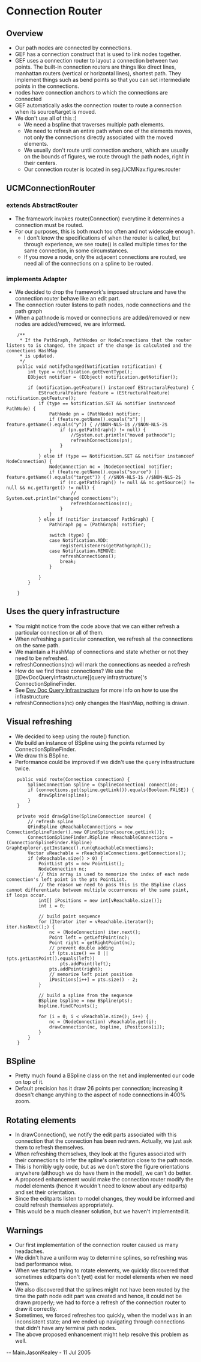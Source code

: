 # Connection Router

## Overview

  - Our path nodes are connected by connections.
  - GEF has a connection construct that is used to link nodes together.
  - GEF uses a connection router to layout a connection between two
    points. The built-in connection routers are things like direct
    lines, manhattan routers (vertical or horizontal lines), shortest
    path. They implement things such as bend points so that you can set
    intermediate points in the connections.
  - nodes have connection anchors to which the connections are connected
  - GEF automatically asks the connection router to route a connection
    when its source/target is moved.
  - We don't use all of this :)
      - We need a bspline that traverses multiple path elements.
      - We need to refresh an entire path when one of the elements
        moves, not only the connections directly associated with the
        moved elements.
      - We usually don't route until connection anchors, which are
        usually on the bounds of figures, we route through the path
        nodes, right in their centers.
      - Our connection router is located in seg.jUCMNav.figures.router

## UCMConnectionRouter 
### extends AbstractRouter

  - The framework invokes route(Connection) everytime it determines a
    connection must be routed.
  - For our purposes, this is both much too often and not widescale
    enough.
      - I don't know the specifications of when the router is called,
        but through experience, we see route() is called multiple times
        for the same connection, in some circumstances.
      - If you move a node, only the adjacent connections are routed, we
        need all of the connections on a spline to be routed.

### implements Adapter

  - We decided to drop the framework's imposed structure and have the
    connection router behave like an edit part.
  - The connection router listens to path nodes, node connections and
    the path graph
  - When a pathnode is moved or connections are added/removed or new
    nodes are added/removed, we are informed.

<!-- end list -->

``` 
    /**
     * If the PathGraph, PathNodes or NodeConnections that the router listens to is changed, the impact of the change is calculated and the connections HashMap
     * is updated.
     */
    public void notifyChanged(Notification notification) {
        int type = notification.getEventType();
        EObject notifier = (EObject) notification.getNotifier();

        if (notification.getFeature() instanceof EStructuralFeature) {
            EStructuralFeature feature = (EStructuralFeature) notification.getFeature();
            if (type == Notification.SET && notifier instanceof PathNode) {
                PathNode pn = (PathNode) notifier;
                if (feature.getName().equals("x") || feature.getName().equals("y")) { //$NON-NLS-1$ //$NON-NLS-2$
                    if (pn.getPathGraph() != null) {
                        //System.out.println("moved pathnode");
                        refreshConnections(pn);
                    }
                }
            } else if (type == Notification.SET && notifier instanceof NodeConnection) {
                NodeConnection nc = (NodeConnection) notifier;
                if (feature.getName().equals("source") || feature.getName().equals("target")) { //$NON-NLS-1$ //$NON-NLS-2$
                    if (nc.getPathGraph() != null && nc.getSource() != null && nc.getTarget() != null) {
                        //                        System.out.println("changed connections");
                        refreshConnections(nc);
                    }
                }
            } else if (notifier instanceof PathGraph) {
                PathGraph pg = (PathGraph) notifier;

                switch (type) {
                case Notification.ADD:
                    registerListeners(getPathgraph());
                case Notification.REMOVE:
                    refreshConnections();
                    break;
                }

            }
        }

    }
```

## Uses the query infrastructure

  - You might notice from the code above that we can either refresh a
    particular connection or all of them.
  - When refreshing a particular connection, we refresh all the
    connections on the same path.
  - We maintain a HashMap of connections and state whether or not they
    need to be refreshed.
  - refreshConnections(nc) will mark the connections as needed a refresh
  - How do we find these connections? We use the
    \[\[DevDocQueryInfrastructure\]\[query infrastructure\]'s
    ConnectionSplineFinder.
  - See [Dev Doc Query Infrastructure](DevDocQueryInfrastructure) for more info on how to use the
    infrastructure
  - refreshConnections(nc) only changes the HashMap, nothing is drawn.

## Visual refreshing

  - We decided to keep using the route() function.
  - We build an instance of BSpline using the points returned by
    ConnectionSplineFinder.
  - We draw this BSpline.
  - Performance could be improved if we didn't use the query
    infrastructure twice.

<!-- end list -->

``` 
    public void route(Connection connection) {
        SplineConnection spline = (SplineConnection) connection;
        if (connections.get(spline.getLink()).equals(Boolean.FALSE)) {
            drawSpline(spline);
        }
    }

    private void drawSpline(SplineConnection source) {
        // refresh spline
        QFindSpline qReachableConnections = new ConnectionSplineFinder().new QFindSpline(source.getLink());
        ConnectionSplineFinder.RSpline rReachableConnections = (ConnectionSplineFinder.RSpline) GraphExplorer.getInstance().run(qReachableConnections);
        Vector vReachable = rReachableConnections.getConnections();
        if (vReachable.size() > 0) {
            PointList pts = new PointList();
            NodeConnection nc;
            // this array is used to memorize the index of each node connection's left point in the pts PointList.
            // the reason we need to pass this is the BSpline class cannot differentiate between multiple occurrences of the same point, if loops occur.
            int[] iPositions = new int[vReachable.size()];
            int i = 0;

            // build point sequence
            for (Iterator iter = vReachable.iterator(); iter.hasNext();) {
                nc = (NodeConnection) iter.next();
                Point left = getLeftPoint(nc);
                Point right = getRightPoint(nc);
                // prevent double adding
                if (pts.size() == 0 || !pts.getLastPoint().equals(left))
                    pts.addPoint(left);
                pts.addPoint(right);
                // memorize left point position
                iPositions[i++] = pts.size() - 2;
            }

            // build a spline from the sequence
            BSpline bspline = new BSpline(pts);
            bspline.findCPoints();

            for (i = 0; i < vReachable.size(); i++) {
                nc = (NodeConnection) vReachable.get(i);
                drawConnection(nc, bspline, iPositions[i]);
            }
        }
    }
```

## BSpline

  - Pretty much found a BSpline class on the net and implemented our
    code on top of it.
  - Default precision has it draw 26 points per connection; increasing
    it doesn't change anything to the aspect of node connections in 400%
    zoom.

## Rotating elements

  - In drawConnection(), we notify the edit parts associated with this
    connection that the connection has been redrawn. Actually, we just
    ask them to refresh themselves.
  - When refreshing themselves, they look at the figures associated with
    their connections to infer the spline's orientation close to the
    path node.
  - This is horribly ugly code, but as we don't store the figure
    orientations anywhere (although we do have them in the model), we
    can't do better.
  - A proposed enhancement would make the connection router modify the
    model elements (hence it wouldn't need to know about any editparts)
    and set their orientation.
  - Since the editparts listen to model changes, they would be informed
    and could refresh themselves appropriately.
  - This would be a much cleaner solution, but we haven't implemented
    it.

## Warnings

  - Our first implementation of the connection router caused us many
    headaches.
  - We didn't have a uniform way to determine splines, so refreshing was
    bad performance wise.
  - When we started trying to rotate elements, we quickly discovered
    that sometimes editparts don't (yet) exist for model elements when
    we need them.
  - We also discovered that the splines might not have been routed by
    the time the path node edit part was created and hence, it could not
    be drawn properly; we had to force a refresh of the connection
    router to draw it correctly.
  - Sometimes, we forced refreshes too quickly, when the model was in an
    inconsistent state; and we ended up navigating through connections
    that didn't have any terminal path nodes.
  - The above proposed enhancement might help resolve this problem as
    well.

\-- Main.JasonKealey - 11 Jul 2005
